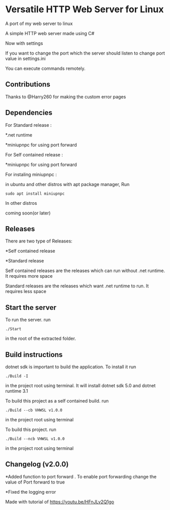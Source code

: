 # Versatile HTTP Web Server for Linux

A port of my web server to linux

A simple HTTP web server made using C#

Now with settings

If you want to change the port which the server should listen to change port value in settings.ini

You can execute commands remotely.

## Contributions

Thanks to @Harry260 for making the custom error pages

## Dependencies

For Standard release :

*.net runtime

*miniupnpc for using port forward

For Self contained release :

*miniupnpc for using port forward

For instaling miniupnpc :

in ubuntu and other distros with apt package manager, Run

```shell
sudo apt install miniupnpc
```

In other distros

coming soon(or later)

## Releases

There are two type of Releases:

*Self contained release

*Standard release

Self contained releases are the releases which can run without .net runtime. It requires more space

Standard releases are the releases which want .net runtime to run. It requires less space

## Start the server

To run the server. run

```shell
./Start
```

in the root of the extracted folder.

## Build instructions

dotnet sdk is important to build the application. To install it run 

```shell
./Build -I
```
in the project root using terminal. It will install dotnet sdk 5.0 and dotnet runtime 3.1


To build this project as a self contained build. run  

```shell
./Build --cb VHWSL v1.0.0
```

in the project root using terminal


To build this project. run

```shell
./Build --ncb VHWSL v1.0.0
```

in the project root using terminal

## Changelog (v2.0.0)

*Added function to port forward . To enable port forwarding change the value of Port forward to true

*Fixed the logging error

Made with tutorial of <https://youtu.be/HFnJLv2Q1go>

